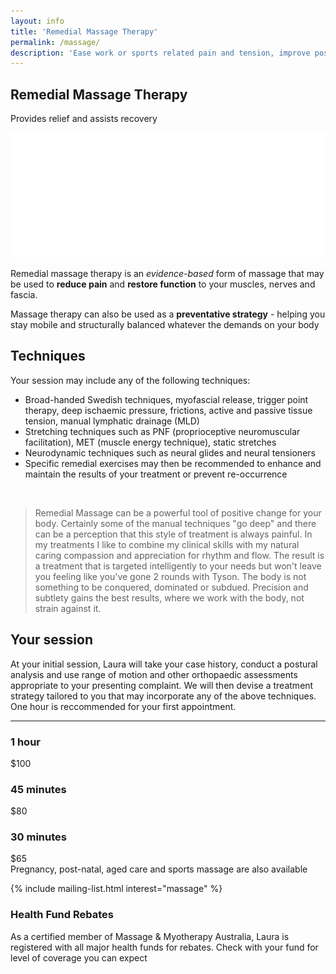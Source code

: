 ```yaml
---
layout: info
title: 'Remedial Massage Therapy'
permalink: /massage/
description: 'Ease work or sports related pain and tension, improve posture and feel better with a remedial massage. Fully qualified and experienced therapist. Brookvale location or home visits available'
---
```


<section class="section section-splash">
	<div class="layer layer-img b-lazy" data-src="/images/section-bgs/IMG_0947.jpg"></div>
	<div class="layer layer-gradient layer-gradient-dark"></div>
	<div class="container">
		<div class="row">
			<div class="col-sm-12">
				<h1>Remedial Massage Therapy</h1>
				<p>Provides relief and assists recovery</p>
				<img src="/images/logo-splash.png" class="logo" />
			</div>
		</div>
	</div>
</section>

<section class="section section-quote">
	<div class="container">
		<div class="row">
			<div class="col-sm-8 col-sm-offset-2">
				<p>Remedial massage therapy is an <em>evidence-based</em> form of massage that may be used to <strong>reduce pain</strong> and <strong>restore function</strong> to your muscles, nerves and fascia.</p>
				<p>Massage therapy can also be used as a <strong>preventative strategy</strong> - helping you stay mobile and structurally balanced whatever the demands on your body</p>
				<!-- <p>Pregnancy, post-natal, aged care and sports (pre and post event) massage are also available</p> -->
			</div>
		</div>
	</div>
</section>

<section class="section section-gray">
	<div class="container">
		<div class="row">
			<div class="col-sm-6">
				<h2 class="section_title">Techniques</h2>
				<p>Your session may include any of the following techniques:</p>
				<ul>
					<li>Broad-handed Swedish techniques, myofascial release, trigger point therapy, deep ischaemic pressure, frictions, active and passive tissue tension, manual lymphatic drainage (MLD)</li>
					<li>Stretching techniques such as PNF (proprioceptive neuromuscular facilitation),  MET (muscle energy technique), static stretches</li>
					<li>Neurodynamic techniques such as neural glides and neural tensioners</li>
					<li>Specific remedial exercises may then be recommended to enhance and maintain the results of your treatment or prevent re-occurrence</li>
				</ul>
			</div>
			<div class="col-sm-6">
				<br />
				<blockquote>Remedial Massage can be a powerful tool of positive change for your body. Certainly some of the manual techniques "go deep" and there can be a perception that this style of treatment is always painful. In my treatments I like to combine my clinical skills with my natural caring compassion and appreciation for rhythm and flow. The result is a treatment that is targeted intelligently to your needs but won't leave you feeling like you've gone 2 rounds with Tyson. The body is not something to be conquered, dominated or subdued. Precision and subtlety gains the best results, where we work with the body, not strain against it.</blockquote>
			</div><!-- .col-sm-6 -->
		</div>
	</div>
</section>

<section class="section">
	<div class="container">
		<div class="row">
			<div class="col-sm-6 col-sm-offset-3">
				<h2 class="section_title section_title-full">Your session</h2><!-- .section_title -->
				<p>At your initial session, Laura will take your case history, conduct a postural analysis and use range of motion and other orthopaedic assessments appropriate to your presenting complaint.  We will then devise a treatment strategy tailored to you that may incorporate any of the above techniques. One hour is reccommended for your first appointment.</p>
				<hr />
			</div><!-- .col-sm-8 -->
		</div>
		<div class="row">
			<div class="col-sm-4">
				<div class="well well-product">
						<h3>1 hour</h3>
					<div class="cost">
						<div class="cost_price">$100</div>
					</div><!-- .cost -->
				</div><!-- .well -->
			</div><!-- .col-sm-8 -->
			<div class="col-sm-4">
				<div class="well well-product">
					<h3>45 minutes</h3>
					<div class="cost">
						<div class="cost_price">$80</div>
					</div><!-- .cost -->
				</div><!-- .well -->
			</div><!-- .col-sm-8 -->
			<div class="col-sm-4">
				<div class="well well-product">
					<h3>30 minutes</h3>
					<div class="cost">
						<div class="cost_price">$65</div>
					</div><!-- .cost -->
				</div><!-- .well -->
			</div><!-- .col-sm-8 -->
			<div class="col-sm-12">
				<div class="well well-announce">
					Pregnancy, post-natal, aged care and sports massage are also available
				</div>
			</div><!-- .col-sm-12 -->
		</div>
	</div><!-- .container -->
</section>

{% include mailing-list.html interest="massage" %}

<section class="section section-lightOnDark">
	<div class="layer layer-img b-lazy" data-src="/images/section-bgs/IMG_0961.jpg"></div>
	<div class="layer layer-gradient layer-gradient-dark-reverse"></div>
	<div class="container">
		<div class="row">
			<div class="col-sm-6">
			 <h3 class="section_title">Health Fund Rebates</h3>
			 <p>As a certified member of Massage & Myotherapy Australia, Laura is registered with all major health funds for rebates. Check with your fund for level of coverage you can expect</p> 
			</div>
		</div><!-- .col-sm-8 -->
	</div><!-- .container -->
</section>
